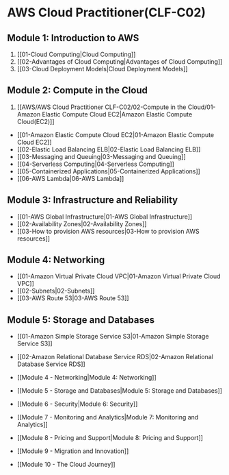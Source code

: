 # AWS Cloud Practitioner(CLF-C02)

## Module 1: Introduction to AWS
1. [[01-Cloud Computing|Cloud Computing]]
2. [[02-Advantages of Cloud Computing|Advantages of Cloud Computing]]
3. [[03-Cloud Deployment Models|Cloud Deployment Models]]

## Module 2: Compute in the Cloud
1. [[AWS/AWS Cloud Practitioner CLF-C02/02-Compute in the Cloud/01-Amazon Elastic Compute Cloud EC2|Amazon Elastic Compute Cloud(EC2)]]
- [[01-Amazon Elastic Compute Cloud EC2|01-Amazon Elastic Compute Cloud EC2]]
- [[02-Elastic Load Balancing ELB|02-Elastic Load Balancing ELB]]
- [[03-Messaging and Queuing|03-Messaging and Queuing]]
- [[04-Serverless Computing|04-Serverless Computing]]
- [[05-Containerized Applications|05-Containerized Applications]]
- [[06-AWS Lambda|06-AWS Lambda]]

## Module 3: Infrastructure and Reliability
- [[01-AWS Global Infrastructure|01-AWS Global Infrastructure]]
- [[02-Availability Zones|02-Availability Zones]]
- [[03-How to provision AWS resources|03-How to provision AWS resources]]

## Module 4: Networking
- [[01-Amazon Virtual Private Cloud VPC|01-Amazon Virtual Private Cloud VPC]]
- [[02-Subnets|02-Subnets]]
- [[03-AWS Route 53|03-AWS Route 53]]
## Module 5: Storage and Databases
- [[01-Amazon Simple Storage Service S3|01-Amazon Simple Storage Service S3]]
- [[02-Amazon Relational Database Service RDS|02-Amazon Relational Database Service RDS]]

- [[Module 4 - Networking|Module 4: Networking]]
- [[Module 5 - Storage and Databases|Module 5: Storage and Databases]]
- [[Module 6 - Security|Module 6: Security]]
- [[Module 7 - Monitoring and Analytics|Module 7: Monitoring and Analytics]]
- [[Module 8 - Pricing and Support|Module 8: Pricing and Support]]
- [[Module 9 - Migration and Innovation]]
- [[Module 10 - The Cloud Journey]]
